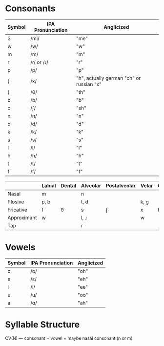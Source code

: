 # Consonants
| Symbol | IPA Pronunciation | Anglicized |
---------|-------------------|------------|
| 3 | /mi/ | "me" |
| w | /w/ | "w" |
| m | /m/ | "m" |
| r | /ɾ/ or /ɹ/ | "r" |
| p | /p/ | "p" |
| }	| /x/ | "h", actually german "ch" or russian "х" |
| {	| /θ/ | "th" |
| b | /b/ | "b" |
| c | /ʃ/ |	"sh" |
| n | /n/ | "n" |
| d | /d/ |	 "d" |
| k | /k/ |	 "k" |
| s | /s/ |	 "s" |
| l | /l/ |	 "l" |
| h | /h/ |	 "h" |
| t | /t/ |	 "t" |
| f | /f/ | "f" |

|             | Labial | Dental | Alveolar | Postalveolar | Velar | Glottal |
|-------------|--------|--------|----------|--------------|-------|---------|
| Nasal       | m      |        | n        |              |       |         |
| Plosive     | p, b   |        | t, d     |              | k, g  |         |
| Fricative   | f      | θ      | s        | ʃ            | x     | h       |
| Approximant | w      |        | l, ɹ     |              | w     |         |
| Tap         |        |        | ɾ        |              |       |         |


# Vowels
| Symbol | IPA Pronunciation | Anglicized |
|---------|-------------------|------------|
| o | /ɒ/ |	"oh" |
| e | /ε/ |	"eh" |
| i | /i/ |	"ee" |
| u | /u/ |	"oo" |
| a | /ɑ/ |	"ah" |

# Syllable Structure

CV(N) — consonant + vowel + maybe nasal consonant (n or m)
